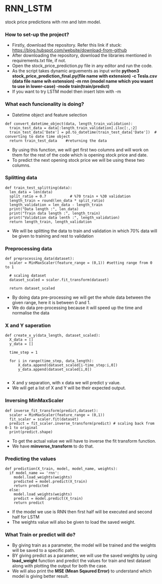 # RNN_LSTM
stock price predictions with rnn and lstm model.

### How to set-up the project?
* Firstly, download the repository. Refer this link if stuck: https://blog.hubspot.com/website/download-from-github
* After downloading the repository, download the libraries mentioned in requirements.txt file, if not.
* Open the stock_price_prediction.py file in any editor and run the code. 
* As the script takes dynamic arguements as input write **python3 stock_price_prediction_final.py(file name with extension) -c Tesla.csv (data file name wih extension) -m rnn (model name which you waant to use in lower-case) -mode train(train/predict)**
* If you want to try LSTM model then insert lstm with -m

### What each funcionality is doing?

* Datetime object and feature selection
```
def convert_datetime_object(data, length_train_validation):
  train_test_data = data[:length_train_validation].iloc[:,:2] 
  train_test_data['Date'] = pd.to_datetime(train_test_data['Date'])  # converting to date time object
  return train_test_data    #returning the data
```

* By using this function, we will get first two columns and will work on them for the rest of the code which is opening stock price and date. 
* To predict the next opening stock price we will be using these two columns. 

### Splitting data
```
def train_test_splitting(data):
  len_data = len(data)
  split_ratio = 0.7           # %70 train + %30 validation
  length_train = round(len_data * split_ratio)  
  length_validation = len_data - length_train
  print("Data length :", len_data)
  print("Train data length :", length_train)
  print("Validation data lenth :", length_validation)
  return length_train, length_validation

```
* We will be splitting the data to train and validation in which 70% data will be given to training and rest to validation

### Preprocessing data
```
def preprocessing_data(dataset):
  scaler = MinMaxScaler(feature_range = (0,1)) #setting range from 0 to 1 

  # scaling dataset
  dataset_scaled = scaler.fit_transform(dataset)

  return dataset_scaled
```
* By doing data pre-processing we will get the whole data between the given range, here it is between 0 and 1. 
* We do data pre-processing because it will speed up the time and normalise the data

### X and Y saperation
```
def create_x_y(data_length, dataset_scaled):
  X_data = []
  y_data = []

  time_step = 1

  for i in range(time_step, data_length):
      X_data.append(dataset_scaled[i-time_step:i,0])
      y_data.append(dataset_scaled[i,0])
    
```
* X and y separation, with x data we will predict y value. 
* We will get a list of X and Y will be their expected output. 

### Inversing MinMaxScaler
```
def inverse_fit_transform(predict,dataset):
  scaler = MinMaxScaler(feature_range = (0,1))
  fit_scaler = scaler.fit(dataset)
  predict = fit_scaler.inverse_transform(predict) # scaling back from 0-1 to original
  print(predict.shape)
```
* To get the actual value we will have to inverse the fit transform function. 
* We have **minverse_transform** to do that.

### Predicting the values
```
def prediction(X_train, model, model_name, weights):
  if model_name == 'rnn':
    model.load_weights(weights)
    predicted = model.predict(X_train)
    return predicted
  else:
    model.load_weights(weights)
    predict = model.predict(X_train)
    return predict
```
* If the model we use is RNN then first half will be executed and second half for LSTM 
* The weights value will also be given to load the saved weight. 

### What Train or predict will do? 
* By giving train as a parameter, the model will be trained and the weights will be saved to a specific path.
* BY giving predict as a parameter, we will use the saved weights by using **load_weight** function and predict the values for train and test dataset along with plotting the output for both the case. 
* We will also print the **MSE (Mean Sqaured Error)** to understand which model is giving better result. 
